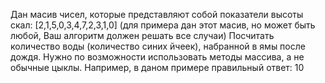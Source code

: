 Дан масив чисел, которые представляют собой показатели высоты скал: [2,1,5,0,3,4,7,2,3,1,0]
(для примера дан этот масив, но может быть любой, Ваш алгоритм должен решать все случаи)
Посчитать количество воды (количество синих йчеек), набранной в ямы после дождя.
Нужно по возможности использовать методы массива, а не обычные цыклы.
Например, в даном примере правильный ответ: 10